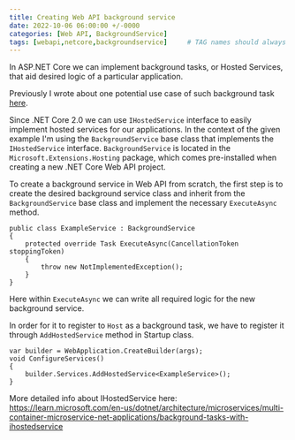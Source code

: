 ```yaml
---
title: Creating Web API background service
date: 2022-10-06 06:00:00 +/-0000
categories: [Web API, BackgroundService]
tags: [webapi,netcore,backgroundservice]     # TAG names should always be lowercase
---
```


In ASP.NET Core we can implement background tasks, or Hosted Services, that aid desired logic of a particular application.
 
Previously I wrote about one potential use case of such background task [here]({{site.baseurl}}/posts/web-api-servicebus/).
 
Since .NET Core 2.0 we can use ``IHostedService`` interface to easily implement hosted services for our applications. In the context of the given example I'm using the ``BackgroundService`` base class that implements the ``IHostedService`` interface. ``BackgroundService`` is located in the ``Microsoft.Extensions.Hosting`` package, which comes pre-installed when creating a new .NET Core Web API project.
 
To create a background service in Web API from scratch, the first step is to create the desired background service class and inherit from the ``BackgroundService`` base class and implement the necessary ``ExecuteAsync`` method.

```
public class ExampleService : BackgroundService
{
    protected override Task ExecuteAsync(CancellationToken stoppingToken)
    {
        throw new NotImplementedException();
    }
}
```

Here within ``ExecuteAsync`` we can write all required logic for the new background service.
 
In order for it to register to ``Host`` as a background task, we have to register it through ``AddHostedService`` method in Startup class.

```
var builder = WebApplication.CreateBuilder(args);
void ConfigureServices()
{
    builder.Services.AddHostedService<ExampleService>();
}
```

More detailed info about IHostedService here: <https://learn.microsoft.com/en-us/dotnet/architecture/microservices/multi-container-microservice-net-applications/background-tasks-with-ihostedservice>